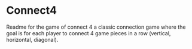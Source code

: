 # Connect4

Readme for the game of connect 4 a classic connection game where the goal is for each player to connect 4 game
pieces in a row (vertical, horizontal, diagonal).